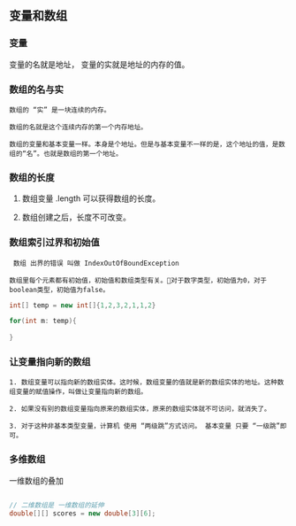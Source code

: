 ## 变量和数组

### 变量 

变量的名就是地址， 变量的实就是地址的内存的值。


### 数组的名与实

```
数组的 “实” 是一块连续的内存。

数组的名就是这个连续内存的第一个内存地址。

数组的变量和基本变量一样。本身是个地址。但是与基本变量不一样的是，这个地址的值，是数组的“名”。也就是数组的第一个地址。

```

### 数组的长度 

1. 数组变量 .length 可以获得数组的长度。  

2. 数组创建之后，长度不可改变。  

### 数组索引过界和初始值

```
 数组 出界的错误 叫做 IndexOutOfBoundException

数组里每个元素都有初始值，初始值和数组类型有关。对于数字类型，初始值为0，对于boolean类型，初始值为false。 

```


```java
int[] temp = new int[]{1,2,3,2,1,1,2}

for(int m: temp){
    
}

```

###  让变量指向新的数组

```
1. 数组变量可以指向新的数组实体。这时候，数组变量的值就是新的数组实体的地址。这种数组变量的赋值操作，叫做让变量指向新的数组。

2. 如果没有别的数组变量指向原来的数组实体，原来的数组实体就不可访问，就消失了。

3. 对于这种非基本类型变量，计算机 使用 “两级跳”方式访问。 基本变量 只要 “一级跳”即可。

```

### 多维数组

一维数组的叠加

```java

// 二维数组是 一维数组的延伸 
double[][] scores = new double[3][6];


```